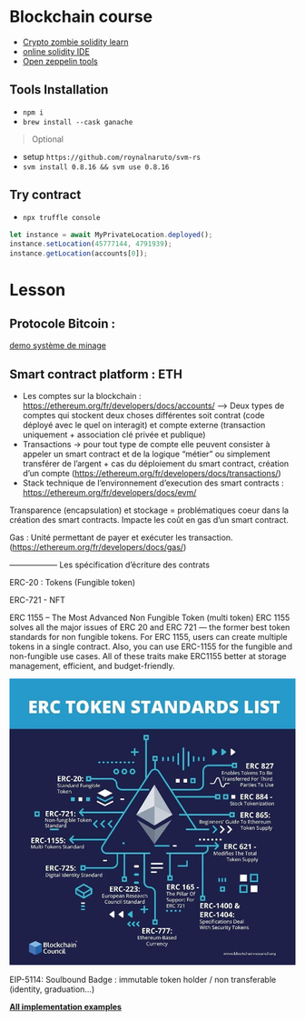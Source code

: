 # Blockchain course


- [Crypto zombie solidity learn](https://cryptozombies.io/)
- [online solidity IDE](https://remix.ethereum.org/)
- [Open zeppelin tools](https://docs.openzeppelin.com/)

## Tools Installation 

- `npm i`
- `brew install --cask ganache`

> Optional
- setup `https://github.com/roynalnaruto/svm-rs`
- `svm install 0.8.16 && svm use 0.8.16`


## Try contract

- `npx truffle console`
```js
let instance = await MyPrivateLocation.deployed();
instance.setLocation(45777144, 4791939);
instance.getLocation(accounts[0]);
```

# Lesson 

## Protocole Bitcoin : 

[demo système de minage](https://andersbrownworth.com/blockchain/)

## Smart contract platform : ETH

- Les comptes sur la blockchain : https://ethereum.org/fr/developers/docs/accounts/ —> Deux types de comptes qui stockent deux choses différentes soit contrat (code déployé avec le quel on interagit) et compte externe (transaction uniquement + association clé privée et publique)
- Transactions -> pour tout type de compte elle peuvent consister à appeler un smart contract et de la logique “métier” ou simplement transférer de l’argent + cas du déploiement du smart contract, création d’un compte (https://ethereum.org/fr/developers/docs/transactions/)
- Stack technique de l’environnement d’execution des smart contracts : https://ethereum.org/fr/developers/docs/evm/


Transparence (encapsulation) et stockage = problématiques coeur dans la création des smart contracts. Impacte les coût en gas d’un smart contract.

Gas : Unité permettant de payer et exécuter les transaction. (https://ethereum.org/fr/developers/docs/gas/)

——————
Les spécification d’écriture des contrats

ERC-20 :  Tokens (Fungible token)

ERC-721 - NFT

ERC 1155 – The Most Advanced Non Fungible Token (multi token)
ERC 1155 solves all the major issues of ERC 20 and ERC 721 — the former best token standards for non fungible tokens. For ERC 1155, users can create multiple tokens in a single contract. Also, you can use ERC-1155 for the fungible and non-fungible use cases. All of these traits make ERC1155 better at storage management, efficient, and budget-friendly.


![erc-list](doc/erc-list.jpeg)

EIP-5114: Soulbound Badge :  immutable token holder / non transferable (identity, graduation…)

[**All implementation examples**](https://github.com/OpenZeppelin/openzeppelin-contracts/tree/master/contracts)
